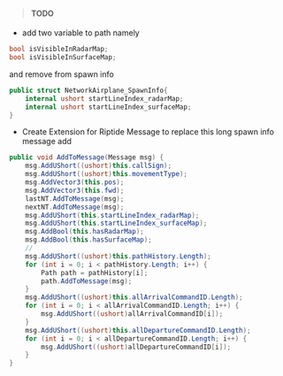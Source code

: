 
> #### TODO
* add two variable to path namely

```csharp
bool isVisibleInRadarMap;
bool isVisibleInSurfaceMap;
```

and remove from spawn info

```csharp
public struct NetworkAirplane_SpawnInfo{
    internal ushort startLineIndex_radarMap;
    internal ushort startLineIndex_surfaceMap;
}
```

* Create Extension for Riptide Message to replace this long spawn info message add
```csharp
public void AddToMessage(Message msg) {
    msg.AddUShort((ushort)this.callSign);
    msg.AddUShort((ushort)this.movementType);
    msg.AddVector3(this.pos);
    msg.AddVector3(this.fwd);
    lastNT.AddToMessage(msg);
    nextNT.AddToMessage(msg);
    msg.AddUShort(this.startLineIndex_radarMap);
    msg.AddUShort(this.startLineIndex_surfaceMap);
    msg.AddBool(this.hasRadarMap);
    msg.AddBool(this.hasSurfaceMap);
    //
    msg.AddUShort((ushort)this.pathHistory.Length);
    for (int i = 0; i < pathHistory.Length; i++) {
        Path path = pathHistory[i];
        path.AddToMessage(msg);
    }
    msg.AddUShort((ushort)this.allArrivalCommandID.Length);
    for (int i = 0; i < allArrivalCommandID.Length; i++) {
        msg.AddUShort((ushort)allArrivalCommandID[i]);
    }
    msg.AddUShort((ushort)this.allDepartureCommandID.Length);
    for (int i = 0; i < allDepartureCommandID.Length; i++) {
        msg.AddUShort((ushort)allDepartureCommandID[i]);
    }
}
```


